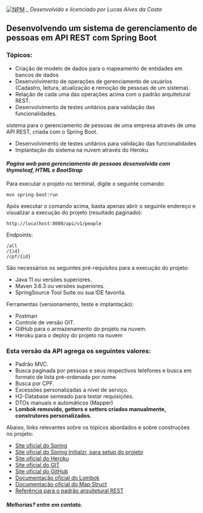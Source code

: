  [![NPM](https://img.shields.io/npm/l/react)](https://github.com/LucasAlvesDaCosta/api-persona/blob/main/LICENSE) _ *Desenvolvido e licenciado por Lucas Alves da Costa*
 
<h2>Desenvolvendo um sistema de gerenciamento de pessoas em API REST com Spring Boot</h2>

### Tópicos:
 
* Criação de modelo de dados para o mapeamento de entidades em bancos de dados
* Desenvolvimento de operações de gerenciamento de usuários (Cadastro, leitura, atualização e remoção de pessoas de um sistema).
* Relação de cada uma das operações acima com o padrão arquitetural REST.
* Desenvolvimento de testes unitários para validação das funcionalidades.

sistema para o gerenciamento de pessoas de uma empresa através de uma API REST, criada com o Spring Boot.

* Desenvolvimento de testes unitários para validação das funcionalidades
* Implantação do sistema na nuvem através do Heroku

#### *Pagina web para gerenciamento de pessoas desenvolvida com thymeleaf, HTML e BootStrap* 

Para executar o projeto no terminal, digite o seguinte comando:

```shell script
mvn spring-boot:run 
```
Após executar o comando acima, basta apenas abrir o seguinte endereço e visualizar a execução do projeto (resultado paginado):

```
http://localhost:8080/api/v1/people
```

Endpoints: 

```
/all
/{id}
/cpf/{id}

```
São necessários os seguintes pré-requisitos para a execução do projeto:

* Java 11 ou versões superiores.
* Maven 3.6.3 ou versões superiores.
* SpringSource Tool Suite ou sua IDE favorita.

Ferramentas (versionamento, teste e implantação):

* Postman
* Controle de versão GIT.
* GitHub para o armazenamento do projeto na nuvem.
* Heroku para o deploy do projeto na nuvem

### Esta versão da API agrega os seguintes valores:

* Padrão MVC.
* Busca paginada por pessoas e seus respectivos telefones e busca em formato de lista pré-ordenada por nome.
* Busca por CPF.
* Excessões personalizadas a nivel de serviço.
* H2-Database semeado para testar requisições.
* DTOs manuais e automáticos (Mapper)
* **Lombok removido, getters e setters criados manualmente, construtores personalizados.**

Abaixo, links relevantes sobre os tópicos abordados e sobre construções no projeto:

* [Site oficial do Spring](https://spring.io/)
* [Site oficial do Spring Initialzr, para setup do projeto](https://start.spring.io/)
* [Site oficial do Heroku](https://www.heroku.com/)
* [Site oficial do GIT](https://git-scm.com/)
* [Site oficial do GitHub](http://github.com/)
* [Documentação oficial do Lombok](https://projectlombok.org/)
* [Documentação oficial do Map Struct](https://mapstruct.org/)
* [Referência para o padrão arquitetural REST](https://restfulapi.net/)

##### Melhorias? entre em contato.
